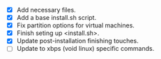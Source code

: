 - [x] Add necessary files.
- [x] Add a base install.sh script.
- [x] Fix partition options for virtual machines.
- [x] Finish seting up <install.sh>.
- [x] Update post-installation finishing touches.
- [ ] Update to xbps (void linux) specific commands.
